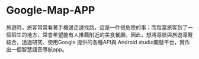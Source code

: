 # Google-Map-APP
旅遊時，旅客常常看著手機邊走邊找路，這是一件很危險的事；而每當旅客到了一個陌生的地方，常會希望能有人推薦附近的美食餐廳。因此，想將導航與旅遊導覽結合，透過研究、使用Google 提供的各種API與 Android studio開發平台，實作出一個智慧語音導航app。
